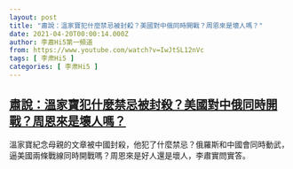 ```yaml
---
layout: post
title: "肅說：溫家寶犯什麼禁忌被封殺？美國對中俄同時開戰？周恩來是壞人嗎？"
date: 2021-04-20T00:00:14.000Z
author: 李肅Hi5第一頻道
from: https://www.youtube.com/watch?v=IwJtSL12nVc
tags: [ 李肃Hi5 ]
categories: [ 李肃Hi5 ]
---
```

<!--1618876814000-->
[肅說：溫家寶犯什麼禁忌被封殺？美國對中俄同時開戰？周恩來是壞人嗎？](https://www.youtube.com/watch?v=IwJtSL12nVc)
------

<div>
溫家寶紀念母親的文章被中國封殺，他犯了什麼禁忌？俄羅斯和中國會同時動武，逼美國兩條戰線同時開戰嗎？周恩來是好人還是壞人，李肅實問實答。
</div>

